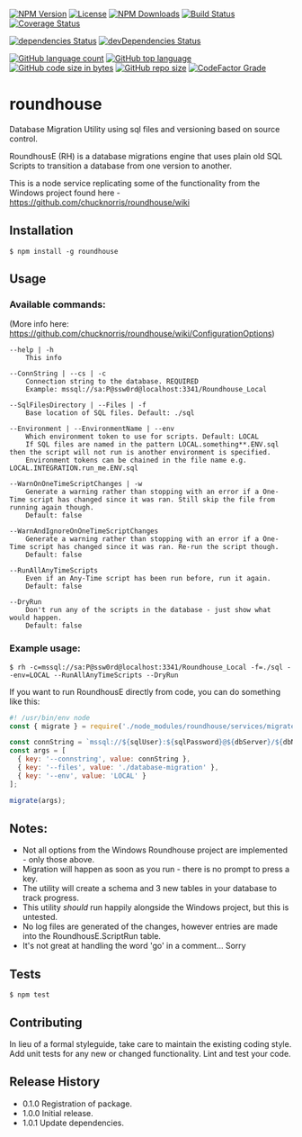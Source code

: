 [![NPM Version](https://img.shields.io/npm/v/roundhouse.svg?style=flat-square)](https://www.npmjs.com/package/roundhouse)
[![License](https://img.shields.io/npm/l/roundhouse)](https://www.npmjs.com/package/roundhouse)
[![NPM Downloads](https://img.shields.io/npm/dm/roundhouse.svg?style=flat-square)](https://www.npmjs.com/package/roundhouse)
[![Build Status](https://travis-ci.org/alexc155/roundhouse.svg?branch=master)](https://travis-ci.org/alexc155/roundhouse)
[![Coverage Status](https://coveralls.io/repos/github/alexc155/roundhouse/badge.svg?branch=master)](https://coveralls.io/github/alexc155/roundhouse?branch=master)

[![dependencies Status](https://david-dm.org/alexc155/roundhouse/status.svg)](https://david-dm.org/alexc155/roundhouse)
[![devDependencies Status](https://david-dm.org/alexc155/roundhouse/dev-status.svg)](https://david-dm.org/alexc155/roundhouse?type=dev)

[![GitHub language count](https://img.shields.io/github/languages/count/alexc155/roundhouse)](https://www.github.com/alexc155/roundhouse)
[![GitHub top language](https://img.shields.io/github/languages/top/alexc155/roundhouse)](https://www.github.com/alexc155/roundhouse)
[![GitHub code size in bytes](https://img.shields.io/github/languages/code-size/alexc155/roundhouse)](https://www.github.com/alexc155/roundhouse)
[![GitHub repo size](https://img.shields.io/github/repo-size/alexc155/roundhouse)](https://www.github.com/alexc155/roundhouse)
[![CodeFactor Grade](https://img.shields.io/codefactor/grade/github/alexc155/roundhouse)](https://www.codefactor.io/repository/github/alexc155/roundhouse)

# roundhouse
Database Migration Utility using sql files and versioning based on source control.

RoundhousE (RH) is a database migrations engine that uses plain old SQL Scripts to transition a database from one version to another.

This is a node service replicating some of the functionality from the Windows project found here - https://github.com/chucknorris/roundhouse/wiki

## Installation

```
$ npm install -g roundhouse
```

## Usage
### Available commands: 
(More info here: https://github.com/chucknorris/roundhouse/wiki/ConfigurationOptions)

```
--help | -h
    This info

--ConnString | --cs | -c
    Connection string to the database. REQUIRED
    Example: mssql://sa:P@ssw0rd@localhost:3341/Roundhouse_Local

--SqlFilesDirectory | --Files | -f
    Base location of SQL files. Default: ./sql

--Environment | --EnvironmentName | --env
    Which environment token to use for scripts. Default: LOCAL
    If SQL files are named in the pattern LOCAL.something**.ENV.sql then the script will not run is another environment is specified.
    Environment tokens can be chained in the file name e.g. LOCAL.INTEGRATION.run_me.ENV.sql

--WarnOnOneTimeScriptChanges | -w
    Generate a warning rather than stopping with an error if a One-Time script has changed since it was ran. Still skip the file from running again though.
    Default: false

--WarnAndIgnoreOnOneTimeScriptChanges
    Generate a warning rather than stopping with an error if a One-Time script has changed since it was ran. Re-run the script though.
    Default: false

--RunAllAnyTimeScripts
    Even if an Any-Time script has been run before, run it again.
    Default: false

--DryRun
    Don't run any of the scripts in the database - just show what would happen.
    Default: false
```

### Example usage:

`$ rh -c=mssql://sa:P@ssw0rd@localhost:3341/Roundhouse_Local -f=./sql --env=LOCAL --RunAllAnyTimeScripts --DryRun`

If you want to run RoundhousE directly from code, you can do something like this:

```javascript
#! /usr/bin/env node
const { migrate } = require('./node_modules/roundhouse/services/migrate');

const connString = `mssql://${sqlUser}:${sqlPassword}@${dbServer}/${dbName}`;
const args = [
  { key: '--connstring', value: connString },
  { key: '--files', value: './database-migration' },
  { key: '--env', value: 'LOCAL' }
];

migrate(args);

```

## Notes:
* Not all options from the Windows Roundhouse project are implemented - only those above.
* Migration will happen as soon as you run - there is no prompt to press a key.
* The utility will create a schema and 3 new tables in your database to track progress.
* This utility _should_ run happily alongside the Windows project, but this is untested.
* No log files are generated of the changes, however entries are made into the RoundhousE.ScriptRun table.
* It's not great at handling the word 'go' in a comment... Sorry

## Tests

```
$ npm test
```

## Contributing

In lieu of a formal styleguide, take care to maintain the existing coding style.
Add unit tests for any new or changed functionality. Lint and test your code.

## Release History

- 0.1.0 Registration of package.
- 1.0.0 Initial release.
- 1.0.1 Update dependencies.